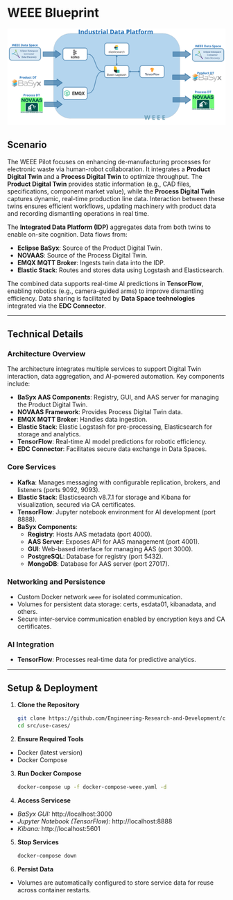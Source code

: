 # WEEE Blueprint

![image](https://github.com/Engineering-Research-and-Development/circular-twain_industrial_data_platform/blob/main/docs/imgs/WEEE.png)

## Scenario

The WEEE Pilot focuses on enhancing de-manufacturing processes for electronic waste via human-robot collaboration. It integrates a **Product Digital Twin** and a **Process Digital Twin** to optimize throughput. The **Product Digital Twin** provides static information (e.g., CAD files, specifications, component market value), while the **Process Digital Twin** captures dynamic, real-time production line data. Interaction between these twins ensures efficient workflows, updating machinery with product data and recording dismantling operations in real time.

The **Integrated Data Platform (IDP)** aggregates data from both twins to enable on-site cognition. Data flows from:  
- **Eclipse BaSyx**: Source of the Product Digital Twin.  
- **NOVAAS**: Source of the Process Digital Twin.  
- **EMQX MQTT Broker**: Ingests twin data into the IDP.  
- **Elastic Stack**: Routes and stores data using Logstash and Elasticsearch.  

The combined data supports real-time AI predictions in **TensorFlow**, enabling robotics (e.g., camera-guided arms) to improve dismantling efficiency. Data sharing is facilitated by **Data Space technologies** integrated via the **EDC Connector**.

---

## Technical Details

### Architecture Overview
The architecture integrates multiple services to support Digital Twin interaction, data aggregation, and AI-powered automation. Key components include:  
- **BaSyx AAS Components**: Registry, GUI, and AAS server for managing the Product Digital Twin.  
- **NOVAAS Framework**: Provides Process Digital Twin data.  
- **EMQX MQTT Broker**: Handles data ingestion.  
- **Elastic Stack**: Elastic Logstash for pre-processing, Elasticsearch for storage and analytics.  
- **TensorFlow**: Real-time AI model predictions for robotic efficiency.  
- **EDC Connector**: Facilitates secure data exchange in Data Spaces.  

### Core Services
- **Kafka**: Manages messaging with configurable replication, brokers, and listeners (ports 9092, 9093).  
- **Elastic Stack**: Elasticsearch v8.7.1 for storage and Kibana for visualization, secured via CA certificates.  
- **TensorFlow**: Jupyter notebook environment for AI development (port 8888).  
- **BaSyx Components**:  
  - **Registry**: Hosts AAS metadata (port 4000).  
  - **AAS Server**: Exposes API for AAS management (port 4001).  
  - **GUI**: Web-based interface for managing AAS (port 3000).  
  - **PostgreSQL**: Database for registry (port 5432).  
  - **MongoDB**: Database for AAS server (port 27017).  

### Networking and Persistence
- Custom Docker network `weee` for isolated communication.  
- Volumes for persistent data storage: certs, esdata01, kibanadata, and others.  
- Secure inter-service communication enabled by encryption keys and CA certificates.

### AI Integration
- **TensorFlow**: Processes real-time data for predictive analytics.  

---


## Setup & Deployment

1. **Clone the Repository**  
   ```bash
   git clone https://github.com/Engineering-Research-and-Development/circular-twain_industrial_data_platform.git
   cd src/use-cases/
   ```

2. **Ensure Required Tools**
- Docker (latest version)
- Docker Compose

3. **Run Docker Compose**
   ```bash
   docker-compose up -f docker-compose-weee.yaml -d
   ```

4. **Access Servicese**
- *BaSyx GUI:* http://localhost:3000
- *Jupyter Notebook (TensorFlow):* http://localhost:8888
- *Kibana:* http://localhost:5601

5. **Stop Services**
   ```bash
   docker-compose down
   ```

6. **Persist Data**
- Volumes are automatically configured to store service data for reuse across container restarts.

